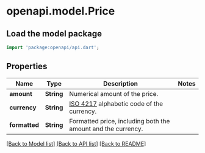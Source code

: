 # openapi.model.Price

## Load the model package
```dart
import 'package:openapi/api.dart';
```

## Properties
Name | Type | Description | Notes
------------ | ------------- | ------------- | -------------
**amount** | **String** | Numerical amount of the price. | 
**currency** | **String** | [ISO 4217](https://en.wikipedia.org/wiki/ISO_4217) alphabetic code of the currency. | 
**formatted** | **String** | Formatted price, including both the amount and the currency. | 

[[Back to Model list]](../README.md#documentation-for-models) [[Back to API list]](../README.md#documentation-for-api-endpoints) [[Back to README]](../README.md)


